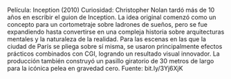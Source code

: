 Película: Inception (2010)
Curiosidad: Christopher Nolan tardó más de 10 años en escribir el guion de Inception. La idea original
comenzó como un concepto para un cortometraje sobre ladrones de sueños, pero se fue expandiendo hasta
convertirse en una compleja historia sobre arquitecturas mentales y la naturaleza de la realidad. Para las
escenas en las que la ciudad de París se pliega sobre sí misma, se usaron principalmente efectos prácticos
combinados con CGI, logrando un resultado visual innovador. La producción también construyó un pasillo
giratorio de 30 metros de largo para la icónica pelea en gravedad cero.
Fuente: bit.ly/3Yj6XjK